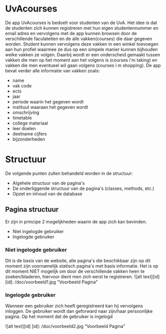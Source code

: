 UvAcourses
==========

De app UvAcourses is bedoelt voor studenten van de UvA. Het idee is dat de studenten zich kunnen registreren met hun eigen studentennummer en email adres en vervolgens met de app kunnen browsen door de verschillende faculateiten en de alle vakken(courses) die daar gegeven worden.
Student kunnen vervolgens deze vakken in een winkel toevoegen aan hun profiel waarmee ze dus op een simpele manier kunnen bijhouden welke vakken ze volgen. Daarbij wordt er een onderscheid gemaakt tussen vakken die men op het moment aan het volgens is (courses i'm taking) en vakken die men eventueel wil gaan volgens (courses i m shopping).
De app bevat verder alle informatie van vakken zoals:

- name
- vak code
- ects
- jaar
- periode waarin het gegeven wordt
- instituut waaraan het gegeven wordt
- omschrijving
- timetable
- college materiaal
- leer doelen
- deelname cijfers
- bijzonderheden 

Structuur
=========

De volgende punten zullen behandeld worden in de structuur:
- Algehele structuur van de pagina's
- De onderliggende structuur van de pagina's (classes, methods, etc.)
- Opzet en inhoud van de database

Pagina structuur
----------------

Er zijn in principe 2 mogelijkheden waarin de app zich kan bevinden.
- Niet ingelogde gebruiker
- Ingelogde gebruiker

### Niet ingelogde gebruiker

Dit is de basis van de website, alle pagina's die beschikbaar zijn op dit moment zijn voornamelijk statisch pagina's met basis informatie.
Het is op dit moment NIET mogelijk om door de verschillende vakken heen te zoeken/bladeren, hiervoor dient men zich eerst te registreren.
![alt text][id]
[id]: /doc/voorbeeld1.jpg "Voorbeeld Pagina"

### Ingelogde gebruiker

Wanneer een gebruiker zich heeft geregistreerd kan hij vervolgens inloggen.
De gebruiker wordt dan geforward naar zijn/haar persoonlijke pagina.
Op het moment dat de gebruiker is ingelogd

![alt text][id]
[id]: /doc/voorbeeld2.jpg "Voorbeeld Pagina"